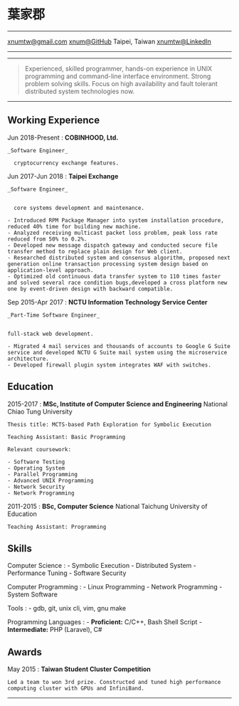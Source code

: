 葉家郡
============

-------------------    ---------------------
xnumtw@gmail.com                [xnum@GitHub](https://github.com/xnum)
Taipei, Taiwan              [xnumtw@LinkedIn](https://www.linkedin.com/in/xnumtw/)
-------------------    ---------------------

----

>  Experienced, skilled programmer, hands-on experience in
>  UNIX programming and command-line interface environment.
>  Strong problem solving skills. Focus on high availability
>  and fault tolerant distributed system technologies now.

----


Working Experience
----------

Jun 2018-Present
:   **COBINHOOD, Ltd.**

    _Software Engineer_

      cryptocurrency exchange features.

Jun 2017-Jun 2018
:   **Taipei Exchange**

    _Software Engineer_


      core systems development and maintenance.

    - Introduced RPM Package Manager into system installation procedure, reduced 40% time for building new machine.
    - Analyzed receiving multicast packet loss problem, peak loss rate reduced from 50% to 0.2%.
    - Developed new message dispatch gateway and conducted secure file transfer method to replace plain design for Web client.
    - Researched distributed system and consensus algorithm, proposed next generation online transaction processing system design based on application-level approach.
    - Optimized old continuous data transfer system to 110 times faster and solved several race condition bugs,developed a cross platform new one by event-driven design with backward compatible.

Sep 2015-Apr 2017
:   **NCTU Information Technology Service Center**

    _Part-Time Software Engineer_


    full-stack web development.

    - Migrated 4 mail services and thousands of accounts to Google G Suite service and developed NCTU G Suite mail system using the microservice architecture.
    - Developed firewall plugin system integrates WAF with switches.

Education
---------

2015-2017
:   **MSc, Institute of Computer Science and Engineering** National Chiao Tung University

    Thesis title: MCTS-based Path Exploration for Symbolic Execution

    Teaching Assistant: Basic Programming

    Relevant coursework:

    - Software Testing
    - Operating System
    - Parallel Programming
    - Advanced UNIX Programming
    - Network Security
    - Network Programming

2011-2015
:   **BSc, Computer Science** National Taichung University of Education

    Teaching Assistant: Programming

Skills
--------------------

Computer Science
:   - Symbolic Execution
    - Distributed System
    - Performance Tuning
    - Software Security

Computer Programming
:   - Linux Programming
    - Network Programming
    - System Software

Tools
:   - gdb, git, unix cli, vim, gnu make

Programming Languages
:   - **Proficient:** C/C++, Bash Shell Script
    - **Intermediate:** PHP (Laravel), C#

Awards
---------------------

May 2015
:   **Taiwan Student Cluster Competition**

    Led a team to won 3rd prize. Constructed and tuned high performance computing cluster with GPUs and InfiniBand.

----

